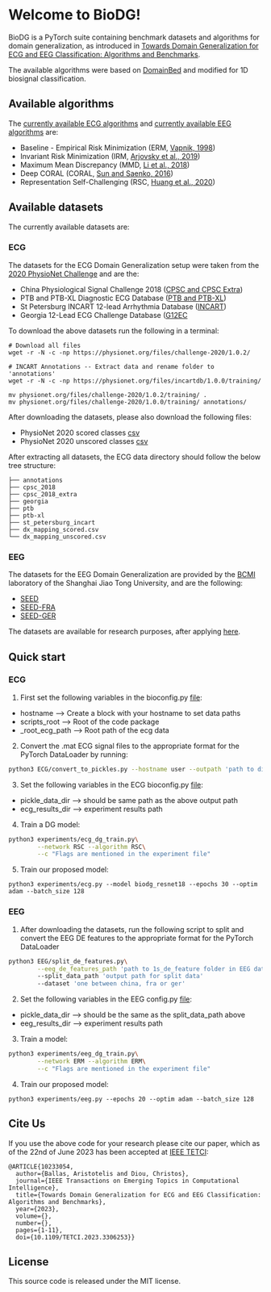 # Welcome to BioDG!

BioDG is a PyTorch suite containing benchmark datasets and algorithms for domain generalization, 
as introduced in [Towards Domain Generalization for ECG and EEG Classification: Algorithms and Benchmarks](https://arxiv.org/pdf/2303.11338.pdf).

The available algorithms were based on [DomainBed](https://github.com/facebookresearch/DomainBed) and modified
for 1D biosignal classification.

[//]: # ( ## Current results)
[//]: # (![Result table]&#40;domainbed/results/2020_10_06_7df6f06/results.png&#41;)
[//]: # ()
[//]: # (Full results for [commit 7df6f06]&#40;https://github.com/facebookresearch/DomainBed/tree/7df6f06a6f9062284812a3f174c306218932c5e4&#41; in LaTeX format available [here]&#40;domainbed/results/2020_10_06_7df6f06/results.tex&#41;.)

## Available algorithms

The [currently available ECG algorithms](biosignals/ecg/algorithms.py)
and [currently available EEG algorithms](biosignals/eeg/algorithms.py) are:

* Baseline - Empirical Risk Minimization (ERM, [Vapnik, 1998](https://www.wiley.com/en-fr/Statistical+Learning+Theory-p-9780471030034))
* Invariant Risk Minimization (IRM, [Arjovsky et al., 2019](https://arxiv.org/abs/1907.02893))
* Maximum Mean Discrepancy (MMD, [Li et al., 2018](https://openaccess.thecvf.com/content_cvpr_2018/papers/Li_Domain_Generalization_With_CVPR_2018_paper.pdf))
* Deep CORAL (CORAL, [Sun and Saenko, 2016](https://arxiv.org/abs/1607.01719))
* Representation Self-Challenging (RSC, [Huang et al., 2020](https://arxiv.org/abs/2007.02454))

[//]: # (* Group Distributionally Robust Optimization &#40;GroupDRO, [Sagawa et al., 2020]&#40;https://arxiv.org/abs/1911.08731&#41;&#41;)
[//]: # (* Interdomain Mixup &#40;Mixup, [Yan et al., 2020]&#40;https://arxiv.org/abs/2001.00677&#41;&#41;)
[//]: # (* Marginal Transfer Learning &#40;MTL, [Blanchard et al., 2011-2020]&#40;https://arxiv.org/abs/1711.07910&#41;&#41;)
[//]: # (* Meta Learning Domain Generalization &#40;MLDG, [Li et al., 2017]&#40;https://arxiv.org/abs/1710.03463&#41;&#41;)
[//]: # (* Domain Adversarial Neural Network &#40;DANN, [Ganin et al., 2015]&#40;https://arxiv.org/abs/1505.07818&#41;&#41;)
[//]: # (* Conditional Domain Adversarial Neural Network &#40;CDANN, [Li et al., 2018]&#40;https://openaccess.thecvf.com/content_ECCV_2018/papers/Ya_Li_Deep_Domain_Generalization_ECCV_2018_paper.pdf&#41;&#41;)
[//]: # (* Style Agnostic Networks &#40;SagNet, [Nam et al., 2020]&#40;https://arxiv.org/abs/1910.11645&#41;&#41;)
[//]: # (* Adaptive Risk Minimization &#40;ARM, [Zhang et al., 2020]&#40;https://arxiv.org/abs/2007.02931&#41;&#41;, contributed by [@zhangmarvin]&#40;https://github.com/zhangmarvin&#41;)
[//]: # (* Variance Risk Extrapolation &#40;VREx, [Krueger et al., 2020]&#40;https://arxiv.org/abs/2003.00688&#41;&#41;, contributed by [@zdhNarsil]&#40;https://github.com/zdhNarsil&#41;)
[//]: # (* Representation Self-Challenging &#40;RSC, [Huang et al., 2020]&#40;https://arxiv.org/abs/2007.02454&#41;&#41;, contributed by [@SirRob1997]&#40;https://github.com/SirRob1997&#41;)
[//]: # (* Spectral Decoupling &#40;SD, [Pezeshki et al., 2020]&#40;https://arxiv.org/abs/2011.09468&#41;&#41;)
[//]: # (* Learning Explanations that are Hard to Vary &#40;AND-Mask, [Parascandolo et al., 2020]&#40;https://arxiv.org/abs/2009.00329&#41;&#41;)
[//]: # (* Out-of-Distribution Generalization with Maximal Invariant Predictor &#40;IGA, [Koyama et al., 2020]&#40;https://arxiv.org/abs/2008.01883&#41;&#41;)
[//]: # (* Gradient Matching for Domain Generalization &#40;Fish, [Shi et al., 2021]&#40;https://arxiv.org/pdf/2104.09937.pdf&#41;&#41;)
[//]: # (* Self-supervised Contrastive Regularization &#40;SelfReg, [Kim et al., 2021]&#40;https://arxiv.org/abs/2104.09841&#41;&#41;)
[//]: # (* Smoothed-AND mask &#40;SAND-mask, [Shahtalebi et al., 2021]&#40;https://arxiv.org/abs/2106.02266&#41;&#41;)
[//]: # (* Invariant Gradient Variances for Out-of-distribution Generalization &#40;Fishr, [Rame et al., 2021]&#40;https://arxiv.org/abs/2109.02934&#41;&#41;)
[//]: # (* Learning Representations that Support Robust Transfer of Predictors &#40;TRM, [Xu et al., 2021]&#40;https://arxiv.org/abs/2110.09940&#41;&#41;)
[//]: # (* Invariance Principle Meets Information Bottleneck for Out-of-Distribution Generalization &#40;IB-ERM , [Ahuja et al., 2021]&#40;https://arxiv.org/abs/2106.06607&#41;&#41;)
[//]: # (* Invariance Principle Meets Information Bottleneck for Out-of-Distribution Generalization &#40;IB-IRM, [Ahuja et al., 2021]&#40;https://arxiv.org/abs/2106.06607&#41;&#41;)
[//]: # (* Optimal Representations for Covariate Shift &#40;CAD & CondCAD, [Ruan et al., 2022]&#40;https://arxiv.org/abs/2201.00057&#41;&#41;, contributed by [@ryoungj]&#40;https://github.com/ryoungj&#41;)
[//]: # (* Quantifying and Improving Transferability in Domain Generalization &#40;Transfer, [Zhang et al., 2021]&#40;https://arxiv.org/abs/2106.03632&#41;&#41;, contributed by [@Gordon-Guojun-Zhang]&#40;https://github.com/Gordon-Guojun-Zhang&#41;)
[//]: # (* Invariant Causal Mechanisms through Distribution Matching &#40;CausIRL with CORAL or MMD, [Chevalley et al., 2022]&#40;https://arxiv.org/abs/2206.11646&#41;&#41;, contributed by [@MathieuChevalley]&#40;https://github.com/MathieuChevalley&#41;)


## Available datasets

The currently available datasets are:
### ECG
The datasets for the ECG Domain Generalization setup were taken from the [2020 PhysioNet Challenge](https://moody-challenge.physionet.org/2020/) and are the:
* China Physiological Signal Challenge 2018 ([CPSC and CPSC Extra](http://2018.icbeb.org/Challenge.html))  
* PTB and PTB-XL Diagnostic ECG Database ([PTB and PTB-XL](https://www.physionet.org/content/ptbdb/1.0.0/)) 
* St Petersburg INCART 12-lead Arrhythmia Database ([INCART](https://physionet.org/content/incartdb/1.0.0/)) 
* Georgia 12-Lead ECG Challenge Database ([G12EC](https://www.kaggle.com/datasets/bjoernjostein/georgia-12lead-ecg-challenge-database) 

To download the above datasets run the following in a terminal:
```shell
# Download all files
wget -r -N -c -np https://physionet.org/files/challenge-2020/1.0.2/

# INCART Annotations -- Extract data and rename folder to 'annotations'
wget -r -N -c -np https://physionet.org/files/incartdb/1.0.0/training/

mv physionet.org/files/challenge-2020/1.0.2/training/ .
mv physionet.org/files/challenge-2020/1.0.0/training/ annotations/
```
After downloading the datasets, please also download the following files:
* PhysioNet 2020 scored classes [csv](https://github.com/physionetchallenges/evaluation-2020/blob/master/dx_mapping_scored.csv)
* PhysioNet 2020 unscored classes [csv](https://github.com/physionetchallenges/evaluation-2020/blob/master/dx_mapping_unscored.csv)

After extracting all datasets, the ECG data directory should follow the below tree structure:
```shell
├── annotations               
├── cpsc_2018
├── cpsc_2018_extra
├── georgia
├── ptb
├── ptb-xl
├── st_petersburg_incart
├── dx_mapping_scored.csv
└── dx_mapping_unscored.csv
```

### EEG
The datasets for the EEG Domain Generalization are provided by the [BCMI](https://bcmi.sjtu.edu.cn/) laboratory of the Shanghai Jiao Tong University, 
and are the following:
* [SEED](https://bcmi.sjtu.edu.cn/home/seed/)
* [SEED-FRA](https://bcmi.sjtu.edu.cn/home/seed/seed-FRA.html)
* [SEED-GER](https://bcmi.sjtu.edu.cn/home/seed/seed-GER.html)

The datasets are available for research purposes, after applying [here](https://bcmi.sjtu.edu.cn/ApplicationForm/apply_form/).

## Quick start

### ECG
1) First set the following variables in the bioconfig.py [file](ECG.bioconfig.py):
* hostname  --> Create a block with your hostname to set data paths
* scripts_root --> Root of the code package
* _root_ecg_path --> Root path of the ecg data

2) Convert the .mat ECG signal files to the appropriate format for the PyTorch DataLoader by running:

```sh
python3 ECG/convert_to_pickles.py --hostname user --outpath 'path to directory where converted data will be stored'
```
3) Set the following variables in the ECG bioconfig.py [file](ECG.bioconfig.py):
* pickle_data_dir         --> should be same path as the above output path
* ecg_results_dir         --> experiment results path

4) Train a DG model:

```sh
python3 experiments/ecg_dg_train.py\
        --network RSC --algorithm RSC\
        --c "Flags are mentioned in the experiment file"
```

5) Train our proposed model:
```shell
python3 experiments/ecg.py --model biodg_resnet18 --epochs 30 --optim adam --batch_size 128
```

### EEG
1) After downloading the datasets, run the following script to split and convert the EEG DE features to the appropriate format for the PyTorch DataLoader
```sh
python3 EEG/split_de_features.py\
        --eeg_de_features_path 'path to 1s_de_feature folder in EEG dataset'
        --split_data_path 'output path for split data'
        --dataset 'one between china, fra or ger'
```
2) Set the following variables in the EEG config.py [file](EEG.config.py):
* pickle_data_dir        --> should be the same as the split_data_path above
* eeg_results_dir        --> experiment results path
3) Train a model:
```sh
python3 experiments/eeg_dg_train.py\
        --network ERM --algorithm ERM\
        --c "Flags are mentioned in the experiment file"
```
4) Train our proposed model:
```shell
python3 experiments/eeg.py --epochs 20 --optim adam --batch_size 128
```

## Cite Us
If you use the above code for your research please cite our paper, which as of the 22nd of June 2023 has been accepted at [IEEE TETCI](https://ieeexplore.ieee.org/xpl/RecentIssue.jsp?punumber=7433297):
```citation
@ARTICLE{10233054,
  author={Ballas, Aristotelis and Diou, Christos},
  journal={IEEE Transactions on Emerging Topics in Computational Intelligence}, 
  title={Towards Domain Generalization for ECG and EEG Classification: Algorithms and Benchmarks}, 
  year={2023},
  volume={},
  number={},
  pages={1-11},
  doi={10.1109/TETCI.2023.3306253}}
```

## License

This source code is released under the MIT license.
